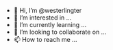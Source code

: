 - 👋 Hi, I’m @westerlingter
- 👀 I’m interested in ...
- 🌱 I’m currently learning ...
- 💞️ I’m looking to collaborate on ...
- 📫 How to reach me ...

<!---
westerlingter/westerlingter is a ✨ special ✨ repository because its `README.md` (this file) appears on your GitHub profile.
You can click the Preview link to take a look at your changes.
--->
